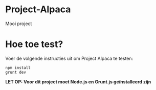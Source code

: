 # Project-Alpaca
Mooi project

# Hoe toe test?
Voer de volgende instructies uit om Project Alpaca te testen:
```
npm install
grunt dev
```
**LET OP: Voor dit project moet Node.js en Grunt.js geïnstalleerd zijn**
